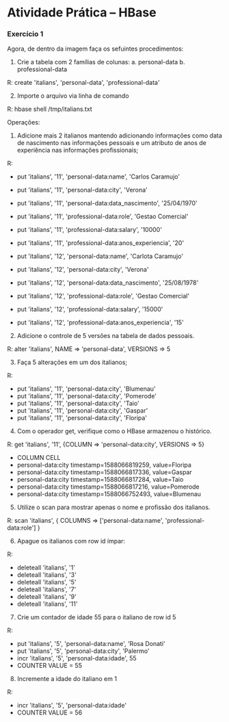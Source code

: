 # Atividade Prática – HBase

### Exercício 1

Agora, de dentro da imagem faça os sefuintes procedimentos:

1. Crie a tabela com 2 famílias de colunas:
	a. personal-data
	b. professional-data
	
R: create 'italians', 'personal-data', 'professional-data'	

2. Importe o arquivo via linha de comando

R: hbase shell /tmp/italians.txt

Operações:
1. Adicione mais 2 italianos mantendo adicionando informações como data
de nascimento nas informações pessoais e um atributo de anos de
experiência nas informações profissionais;

R:
- put 'italians', '11', 'personal-data:name',  'Carlos Caramujo'
- put 'italians', '11', 'personal-data:city',  'Verona'
- put 'italians', '11', 'personal-data:data_nascimento',  '25/04/1970'
- put 'italians', '11', 'professional-data:role',  'Gestao Comercial'
- put 'italians', '11', 'professional-data:salary',  '10000'
- put 'italians', '11', 'professional-data:anos_experiencia',  '20'

- put 'italians', '12', 'personal-data:name',  'Carlota Caramujo'
- put 'italians', '12', 'personal-data:city',  'Verona'
- put 'italians', '12', 'personal-data:data_nascimento',  '25/08/1978'
- put 'italians', '12', 'professional-data:role',  'Gestao Comercial'
- put 'italians', '12', 'professional-data:salary',  '15000'
- put 'italians', '12', 'professional-data:anos_experiencia',  '15'

2. Adicione o controle de 5 versões na tabela de dados pessoais.

R: alter 'italians', NAME => 'personal-data', VERSIONS => 5

3. Faça 5 alterações em um dos italianos;

R: 
- put 'italians', '11', 'personal-data:city',  'Blumenau'
- put 'italians', '11', 'personal-data:city',  'Pomerode'
- put 'italians', '11', 'personal-data:city',  'Taio'
- put 'italians', '11', 'personal-data:city',  'Gaspar'
- put 'italians', '11', 'personal-data:city',  'Floripa'

4. Com o operador get, verifique como o HBase armazenou o histórico.

R:
get 'italians', '11', {COLUMN => 'personal-data:city', VERSIONS => 5}
- COLUMN                                               CELL                                                                                                                                                   
- personal-data:city                                  timestamp=1588066819259, value=Floripa                                                                                                                 
- personal-data:city                                  timestamp=1588066817336, value=Gaspar                                                                                                                  
- personal-data:city                                  timestamp=1588066817284, value=Taio                                                                                                                    
- personal-data:city                                  timestamp=1588066817216, value=Pomerode                                                                                                                
- personal-data:city                                  timestamp=1588066752493, value=Blumenau 


5. Utilize o scan para mostrar apenas o nome e profissão dos italianos.

R:
scan 'italians', { COLUMNS => ['personal-data:name', 'professional-data:role'] }

6. Apague os italianos com row id ímpar:

R:
- deleteall 'italians', '1'
- deleteall 'italians', '3'
- deleteall 'italians', '5'
- deleteall 'italians', '7'
- deleteall 'italians', '9'
- deleteall 'italians', '11'

7. Crie um contador de idade 55 para o italiano de row id 5

R:
- put 'italians', '5', 'personal-data:name',  'Rosa Donati'
- put 'italians', '5', 'personal-data:city',  'Palermo'
- incr 'italians', '5', 'personal-data:idade', 55
- COUNTER VALUE = 55

8. Incremente a idade do italiano em 1

R: 
- incr 'italians', '5', 'personal-data:idade'
- COUNTER VALUE = 56
